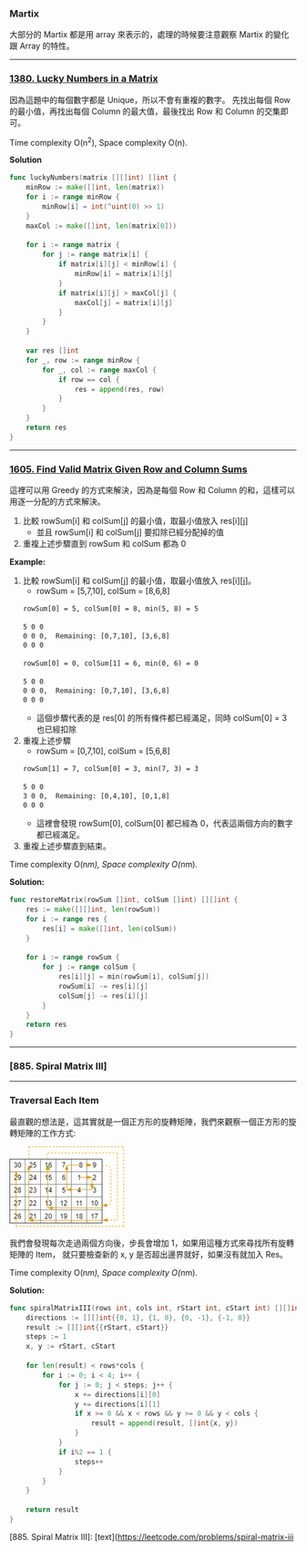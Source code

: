 ### Martix

大部分的 Martix 都是用 array 來表示的，處理的時候要注意觀察 Martix 的變化跟 Array 的特性。

---

### [1380. Lucky Numbers in a Matrix]

因為這題中的每個數字都是 Unique，所以不會有重複的數字。
先找出每個 Row 的最小值，再找出每個 Column 的最大值，最後找出 Row 和 Column 的交集即可。

Time complexity O(n<sup>2</sup>), Space complexity O(n).

**Solution**
```go
func luckyNumbers(matrix [][]int) []int {
    minRow := make([]int, len(matrix))
    for i := range minRow {
        minRow[i] = int(^uint(0) >> 1)
    }
    maxCol := make([]int, len(matrix[0]))

    for i := range matrix {
        for j := range matrix[i] {
            if matrix[i][j] < minRow[i] {
                minRow[i] = matrix[i][j]
            }
            if matrix[i][j] > maxCol[j] {
                maxCol[j] = matrix[i][j]
            }
        }
    }

    var res []int
    for _, row := range minRow {
        for _, col := range maxCol {
            if row == col {
                res = append(res, row)
            }
        }
    }
    return res
}
```

[1380. Lucky Numbers in a Matrix]: https://leetcode.com/problems/lucky-numbers-in-a-matrix/

---

### [1605. Find Valid Matrix Given Row and Column Sums]

這裡可以用 Greedy 的方式來解決，因為是每個 Row 和 Column 的和，這樣可以用逐一分配的方式來解決。
1.  比較 rowSum[i] 和 colSum[j] 的最小值，取最小值放入 res[i][j]
    -   並且 rowSum[i] 和 colSum[j] 要扣除已經分配掉的值
2.  重複上述步驟直到 rowSum 和 colSum 都為 0

**Example:**
1.  比較 rowSum[i] 和 colSum[j] 的最小值，取最小值放入 res[i][j]。
    -   rowSum = [5,7,10], colSum = [8,6,8]
    ```
    rowSum[0] = 5, colSum[0] = 8, min(5, 8) = 5

    5 0 0
    0 0 0,  Remaining: [0,7,10], [3,6,8]
    0 0 0

    rowSum[0] = 0, colSum[1] = 6, min(0, 6) = 0

    5 0 0
    0 0 0,  Remaining: [0,7,10], [3,6,8]
    0 0 0
    ```
    -   這個步驟代表的是 res[0] 的所有條件都已經滿足，同時 colSum[0] = 3 也已經扣除
2.  重複上述步驟
    -   rowSum = [0,7,10], colSum = [5,6,8]
    ```
    rowSum[1] = 7, colSum[0] = 3, min(7, 3) = 3

    5 0 0
    3 0 0,  Remaining: [0,4,10], [0,1,8]
    0 0 0
    ```
    -   這裡會發現 rowSum[0], colSum[0] 都已經為 0，代表這兩個方向的數字都已經滿足。
3.  重複上述步驟直到結束。

Time complexity O(n*m), Space complexity O(n*m).

**Solution:**
```go
func restoreMatrix(rowSum []int, colSum []int) [][]int {
    res := make([][]int, len(rowSum))
    for i := range res {
        res[i] = make([]int, len(colSum))
    }

    for i := range rowSum {
        for j := range colSum {
            res[i][j] = min(rowSum[i], colSum[j])
            rowSum[i] -= res[i][j]
            colSum[j] -= res[i][j]
        }
    }
    return res
}
```

[1605. Find Valid Matrix Given Row and Column Sums]: https://leetcode.com/problems/find-valid-matrix-given-row-and-column-sums/

---

### [885. Spiral Matrix III]

---

### Traversal Each Item

最直觀的想法是，這其實就是一個正方形的旋轉矩陣，我們來觀察一個正方形的旋轉矩陣的工作方式:

![](/_image/Martix/1.png)

我們會發現每次走過兩個方向後，步長會增加 1，如果用這種方式來尋找所有旋轉矩陣的 Item，
就只要檢查新的 x, y 是否超出邊界就好，如果沒有就加入 Res。

Time complexity O(n*m), Space complexity O(n*m).

**Solution:**
```go
func spiralMatrixIII(rows int, cols int, rStart int, cStart int) [][]int {
    directions := [][]int{{0, 1}, {1, 0}, {0, -1}, {-1, 0}}
    result := [][]int{{rStart, cStart}}
    steps := 1
    x, y := rStart, cStart

    for len(result) < rows*cols {
        for i := 0; i < 4; i++ {
            for j := 0; j < steps; j++ {
                x += directions[i][0]
                y += directions[i][1]
                if x >= 0 && x < rows && y >= 0 && y < cols {
                    result = append(result, []int{x, y})
                }
            }
            if i%2 == 1 {
                steps++
            }
        }
    }

    return result
}
```

[885. Spiral Matrix III]: [text](https://leetcode.com/problems/spiral-matrix-iii